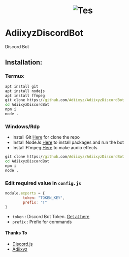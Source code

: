 <h1 align="center">
<!-- ALL-CONTRIBUTORS-BADGE:START - Do not remove or modify this section -->

![Tes](https://telegra.ph/file/2a02f1b9ccc0a59c68137.jpg)
  
# AdiixyzDiscordBot
Discord Bot

## Installation:

### Termux
```cmd
apt install git
apt install nodejs
apt install ffmpeg
git clone https://github.com/Adiixyz/AdiixyzDiscordBot
cd AdiixyzDiscordBot
npm i
node .
```
### Windows/Rdp
- Install Git [Here](https://git-scm.com/downloads) for clone the repo
- Install NodeJs [Here](https://nodejs.org/en/) to install packages and run the bot
- Install Ffmpeg [Here](https://ffmpeg.org/download.html) to make audio effects
```cmd
git clone https://github.com/Adiixyz/AdiixyzDiscordBot
cd AdiixyzDiscordBot
npm i
node .
```

### Edit required value in `config.js`

```javascript
module.exports = {
        token: "TOKEN_KEY",
        prefix: "!"
}
```
- `token` : Discord Bot Token. [Get at here](https://discord.com/developers/applications)
- `prefix` : Prefix for commands

#### Thanks To
- [Discord.js](https://discord.js.org)
- [Adiixyz](https://github.com/Adiixyz)
